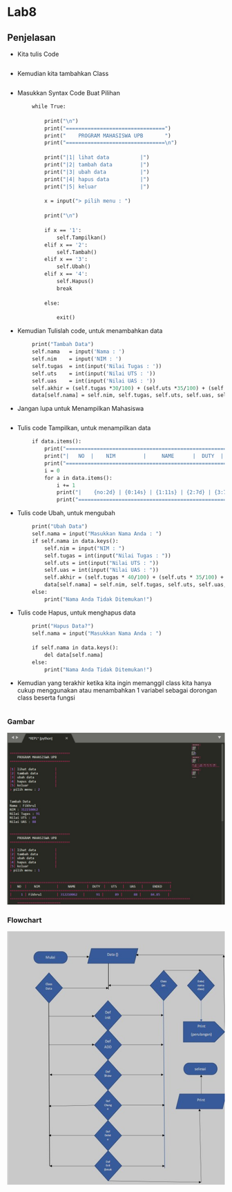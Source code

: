 # Lab8

## Penjelasan

- Kita tulis Code
```data = {}
```
- Kemudian kita tambahkan Class
```class Data():
```
- Masukkan Syntax Code Buat Pilihan
```def __init__(self,data1,data2,data3,data4,data5,data6):
        while True:

            print("\n")
            print("================================")
            print("    PROGRAM MAHASISWA UPB       ")
            print("================================\n")

            print("|1| lihat data          |")
            print("|2| tambah data         |")
            print("|3| ubah data           |")
            print("|4| hapus data          |")
            print("|5| keluar              |")

            x = input("> pilih menu : ")

            print("\n")

            if x == '1':
                self.Tampilkan()
            elif x == '2':
                self.Tambah()
            elif x == '3':
                self.Ubah()
            elif x == '4':
                self.Hapus()
                break 

            else:

                exit()
```
- Kemudian Tulislah code, untuk menambahkan data
```def Tambah(self):
        print("Tambah Data")
        self.nama   = input('Nama : ')
        self.nim    = input('NIM : ')
        self.tugas  = int(input('Nilai Tugas : '))
        self.uts    = int(input('Nilai UTS : '))
        self.uas    = int(input('Nilai UAS : '))
        self.akhir = (self.tugas *30/100) + (self.uts *35/100) + (self.uas *30/100)
        data[self.nama] = self.nim, self.tugas, self.uts, self.uas, self.akhir
```
- Jangan lupa untuk Menampilkan Mahasiswa

```class Mahasiswa(Data):
```
- Tulis code Tampilkan, untuk menampilkan data
```def Tampilkan(self):
        if data.items():
            print("======================================================================================")
            print("|   NO  |    NIM         |     NAME      |  DUTY  |   UTS   |   UAS   |     ENDED    |")
            print("======================================================================================")
            i = 0 
            for a in data.items():
                i += 1
                print("|    {no:2d} | {0:14s} | {1:11s} | {2:7d} | {3:7d} | {4:7d} |    {5:6.2f}    |".format (a[0][: 14],a[1][0],a[1][1],a[1][2],a[1][3],a[1][4], no = i))
                print("=======================================================================================================================")
```
- Tulis code Ubah, untuk mengubah
```def Ubah(self):
        print("Ubah Data")
        self.nama = input("Masukkan Nama Anda : ")
        if self.nama in data.keys():
            self.nim = input("NIM : ")
            self.tugas = int(input("Nilai Tugas : "))
            self.uts = int(input("Nilai UTS : "))
            self.uas = int(input("Nilai UAS : "))
            self.akhir = (self.tugas * 40/100) + (self.uts * 35/100) + (self.uas * 30/100)
            data[self.nama] = self.nim, self.tugas, self.uts, self.uas, self.akhir
        else:
            print("Nama Anda Tidak Ditemukan!")
```
- Tulis code Hapus, untuk menghapus data
``` def Hapus(self):
        print("Hapus Data?")
        self.nama = input("Masukkan Nama Anda : ")

        if self.nama in data.keys():
            del data[self.nama]
        else:
            print("Nama Anda Tidak Ditemukan!")
```
- Kemudian yang terakhir ketika kita ingin memanggil class kita hanya cukup menggunakan atau menambahkan 1 variabel sebagai dorongan class beserta fungsi
```datamhs = Mahasiswa("data1","data2","data3","data4","data5","data6")
```
### Gambar
![image1](SS/SS1.jpg)

### Flowchart
![image2](SS/Flowchart.jpg)
